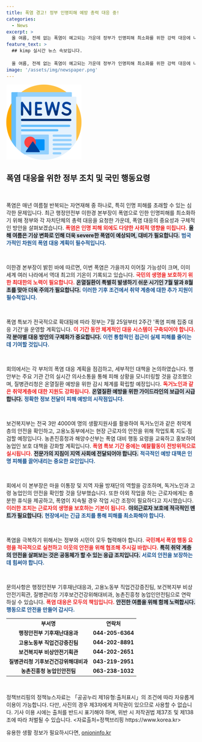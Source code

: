 ```yaml
---
title: 폭염 경고! 정부 인명피해 예방 총력 대응 중!
categories:
  - News
excerpt: >
  올 여름, 전례 없는 폭염이 예고되는 가운데 정부가 인명피해 최소화를 위한 강력 대응에 나섭니다. 상황 점검 회의에서 이한경 본부장은 관계부처와 자치단체의 총력 지원을 당부하며, 국민의 안전을 위한 행동요령 실천도 강조했습니다.
feature_text: >
  ## kimp 실시간 뉴스 속보입니다.

  올 여름, 전례 없는 폭염이 예고되는 가운데 정부가 인명피해 최소화를 위한 강력 대응에 나섭니다. 상황 점검 회의에서 이한경 본부장은 관계부처와 자치단체의 총력 지원을 당부하며, 국민의 안전을 위한 행동요령 실천도 강조했습니다.
image: '/assets/img/newspaper.png'
---
```


<p><img src="/assets/img/newspaper.png" alt="kimplant 속보" /></p>

<h2 data-ke-size="size26">폭염 대응을 위한 정부 조치 및 국민 행동요령</h2>

<p data-ke-size="size16">&nbsp;</p>

<p>폭염은 매년 여름철 반복되는 자연재해 중 하나로, 특히 인명 피해를 초래할 수 있는 심각한 문제입니다. 최근 행정안전부 이한경 본부장이 폭염으로 인한 인명피해를 최소화하기 위해 정부와 각 자치단체의 총력 대응을 요청한 가운데, 폭염 대응의 중요성과 구체적인 방안을 살펴보겠습니다. <b><span style="color: #ee2323;">폭염은 인명 피해 외에도 다양한 사회적 영향을 미칩니다.</span></b> <b><span style="background-color: #21538527;">올해 여름은 기상 변화로 인해 더욱 severe한 폭염이 예상되며, 대비가 필요합니다.</span></b> <b><span style="color: #1a5490;">범국가적인 차원의 폭염 대응 계획이 필수적입니다.</span></b></p>

<p data-ke-size="size16">&nbsp;</p>

<p>이한경 본부장이 밝힌 바에 따르면, 이번 폭염은 가을까지 이어질 가능성이 크며, 이미 세계 여러 나라에서 역대 최고의 기온이 기록되고 있습니다. <b><span style="color: #ee2323;">국민의 생명을 보호하기 위한 최대한의 노력이 필요합니다.</span></b> <b><span style="background-color: #21538527;">온열질환이 특별히 발생하기 쉬운 시기인 7월 말과 8월 초를 맞아 더욱 주의가 필요합니다.</span></b> <b><span style="color: #1a5490;">이러한 기후 조건에서 취약 계층에 대한 추가 지원이 필수적입니다.</span></b> </p>

<p data-ke-size="size16">&nbsp;</p>

<p>폭염 특보가 전국적으로 확대됨에 따라 정부는 7월 25일부터 2주간 '폭염 피해 집중 대응 기간'을 운영할 계획입니다. <b><span style="color: #ee2323;">이 기간 동안 체계적인 대응 시스템이 구축되어야 합니다.</span></b> <b><span style="background-color: #21538527;">각 분야별 대응 방안의 구체화가 중요합니다.</span></b> <b><span style="color: #1a5490;">이런 통합적인 접근이 실제 피해를 줄이는 데 기여할 것입니다.</span></b> </p>

<p data-ke-size="size16">&nbsp;</p>

<p>회의에서는 각 부처의 폭염 대응 계획을 점검하고, 세부적인 대책을 논의하였습니다. 행안부는 주요 기관 간의 실시간 의사소통을 통해 피해 상황을 모니터링할 것을 강조했으며, 질병관리청은 온열질환 예방을 위한 감시 체계를 확립할 예정입니다. <b><span style="color: #ee2323;">독거노인과 같은 취약계층에 대한 지원도 강화됩니다.</span></b> <b><span style="background-color: #21538527;">온열질환 예방을 위한 가이드라인의 보급이 시급합니다.</span></b> <b><span style="color: #1a5490;">정확한 정보 전달이 피해 예방의 시작점입니다.</span></b></p>

<p data-ke-size="size16">&nbsp;</p>

<p>보건복지부는 전국 3만 4000여 명의 생활지원사를 활용하여 독거노인과 같은 취약계층의 안전을 확인하고, 고용노동부에서는 현장 근로자의 안전을 위해 작업토록 지도·점검할 예정입니다. 농촌진흥청과 해양수산부는 폭염 대비 행동 요령을 교육하고 홍보하여 농업인 보호 대책을 강화할 계획입니다. <b><span style="color: #ee2323;">폭염 특보 기간 중에는 예찰활동이 전방위적으로 실시됩니다.</span></b> <b><span style="background-color: #21538527;">전문가의 지침이 지역 사회에 전달되어야 합니다.</span></b> <b><span style="color: #1a5490;">적극적인 예방 대책은 인명 피해를 끌어내리는 중요한 요인입니다.</span></b></p>

<p data-ke-size="size16">&nbsp;</p>

<p>회에서 이 본부장은 마을 이통장 및 지역 자율 방재단의 역할을 강조하며, 독거노인과 고령 농업인의 안전을 확인할 것을 당부했습니다. 또한 야외 작업을 하는 근로자에게는 충분한 휴식을 제공하고, 폭염이 지속될 경우 작업 시간 조정이 필요하다고 지시했습니다. <b><span style="color: #ee2323;">이러한 조치는 근로자의 생명을 보호하는 기본이 됩니다.</span></b> <b><span style="background-color: #21538527;">야외근로자 보호에 적극적인 멘트가 필요합니다.</span></b> <b><span style="color: #1a5490;">현장에서는 긴급 조치를 통해 피해를 최소화해야 합니다.</span></b></p>

<p data-ke-size="size16">&nbsp;</p>

<p>폭염을 극복하기 위해서는 정부와 시민이 모두 협력해야 합니다. <b><span style="color: #ee2323;">국민께서 폭염 행동 요령을 적극적으로 실천하고 이웃의 안전을 위해 협조해 주시길 바랍니다.</span></b> <b><span style="background-color: #21538527;">특히 취약 계층의 안전을 살펴보는 것은 공동체가 할 수 있는 응급 조치입니다.</span></b> <b><span style="color: #1a5490;">서로의 안전을 보장하는데 힘써야 합니다.</span></b></p>

<p data-ke-size="size16">&nbsp;</p>

<p>문의사항은 행정안전부 기후재난대응과, 고용노동부 직업건강증진팀, 보건복지부 비상안전기획관, 질병관리청 기후보건건강위해대비과, 농촌진흥청 농업인안전팀으로 연락하실 수 있습니다. <b><span style="color: #ee2323;">폭염 대응은 모두의 책임입니다.</span></b> <b><span style="background-color: #21538527;">안전한 여름을 위해 함께 노력합시다.</span></b> <b><span style="color: #1a5490;">행동으로 안전을 만들어 갑시다.</span></b></p>

<table style="text-align: center; width: 100%;">
<tr>
<td style="text-align: center; height: 17px;"><b>부서명</b></td>
<td style="text-align: center; height: 17px;"><b>연락처</b></td>
</tr>
<tr>
<td style="text-align: center; height: 17px;"><b>행정안전부 기후재난대응과</b></td>
<td style="text-align: center; height: 17px;"><b>044-205-6364</b></td>
</tr>
<tr>
<td style="text-align: center; height: 17px;"><b>고용노동부 직업건강증진팀</b></td>
<td style="text-align: center; height: 17px;"><b>044-202-8891</b></td>
</tr>
<tr>
<td style="text-align: center; height: 17px;"><b>보건복지부 비상안전기획관</b></td>
<td style="text-align: center; height: 17px;"><b>044-202-2651</b></td>
</tr>
<tr>
<td style="text-align: center; height: 17px;"><b>질병관리청 기후보건건강위해대비과</b></td>
<td style="text-align: center; height: 17px;"><b>043-219-2951</b></td>
</tr>
<tr>
<td style="text-align: center; height: 17px;"><b>농촌진흥청 농업인안전팀</b></td>
<td style="text-align: center; height: 17px;"><b>063-238-1032</b></td>
</tr>
</table>

<p data-ke-size="size16">&nbsp;</p>

<p>정책브리핑의 정책뉴스자료는 「공공누리 제1유형:출처표시」의 조건에 따라 자유롭게 이용이 가능합니다. 다만, 사진의 경우 제3자에게 저작권이 있으므로 사용할 수 없습니다. 기사 이용 시에는 출처를 반드시 표기해야 하며, 위반 시 저작권법 제37조 및 제138조에 따라 처벌될 수 있습니다. &lt;자료출처=정책브리핑 https://www.korea.kr></p>
유용한 생활 정보가 필요하시다면, <a href="https://onioninfo.kr" rel="dofollow">onioninfo.kr</a>



